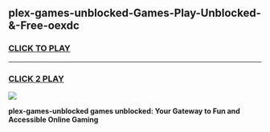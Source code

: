 
## plex-games-unblocked-Games-Play-Unblocked-&-Free-oexdc
<h3>
<a href="https://premium76.site?title=plex-games-unblocked&ref=24A">CLICK TO PLAY</a></h3>
<hr>

<h3>
<a href="https://premium76.site?title=plex-games-unblocked&ref=24A">CLICK 2 PLAY</a>
  
</h3>

<a href="https://premium76.site?title=plex-games-unblocked&ref=24A"><img src="https://clearcache.store/games.png"></a>


**plex-games-unblocked games unblocked: Your Gateway to Fun and Accessible Online Gaming**
